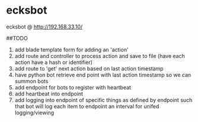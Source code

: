 # ecksbot
ecksbot @ http://192.168.33.10/

##TODO
1. add blade template form for adding an 'action'
2. add route and controller to process action and save to file (have each action have a hash or identifier)
3. add route to 'get' next action based on last action timestamp
4. have python bot retrieve end point with last action timestamp so we can summon bots
5. add endpoint for bots to register with heartbeat
6. add heartbeat into endpoint
7. add logging into endpoint of specific things as defined by endpoint such that bot will log each item to endpoint an interval for unifed logging/viewing
